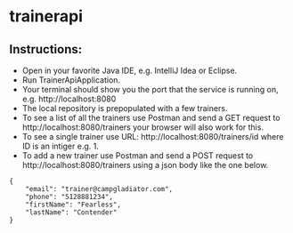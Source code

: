 # trainerapi

## Instructions:

- Open in your favorite Java IDE, e.g. IntelliJ Idea or Eclipse.
- Run TrainerApiApplication.
- Your terminal should show you the port that the service is running on, e.g. http://localhost:8080
- The local repository is prepopulated with a few trainers.
- To see a list of all the trainers use Postman and send a GET request to http://localhost:8080/trainers your browser will also work for this.
- To see a single trainer use URL: http://localhost:8080/trainers/id where ID is an intiger e.g. 1.
- To add a new trainer use Postman and send a POST request to http://localhost:8080/trainers using a json body like the one below.

```
{
    "email": "trainer@campgladiator.com",
    "phone": "5128881234",
    "firstName": "Fearless",
    "lastName": "Contender"
}
```

